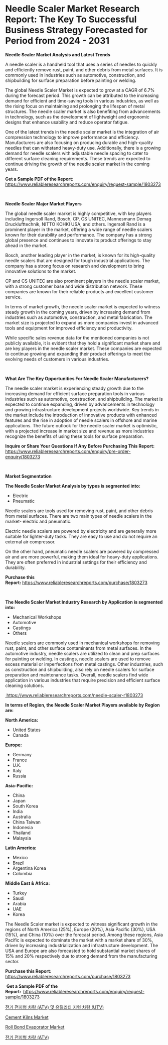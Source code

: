 <p><h1>Needle Scaler Market Research Report: The Key To Successful Business Strategy Forecasted for Period from 2024 - 2031</h1></p><p><strong>Needle Scaler Market Analysis and Latest Trends</strong></p>
<p><p>A needle scaler is a handheld tool that uses a series of needles to quickly and efficiently remove rust, paint, and other debris from metal surfaces. It is commonly used in industries such as automotive, construction, and shipbuilding for surface preparation before painting or welding.</p><p>The global Needle Scaler Market is expected to grow at a CAGR of 6.7% during the forecast period. This growth can be attributed to the increasing demand for efficient and time-saving tools in various industries, as well as the rising focus on maintaining and prolonging the lifespan of metal structures. The needle scaler market is also benefiting from advancements in technology, such as the development of lightweight and ergonomic designs that enhance usability and reduce operator fatigue.</p><p>One of the latest trends in the needle scaler market is the integration of air compression technology to improve performance and efficiency. Manufacturers are also focusing on producing durable and high-quality needles that can withstand heavy-duty use. Additionally, there is a growing demand for needle scalers with adjustable needle spacing to cater to different surface cleaning requirements. These trends are expected to continue driving the growth of the needle scaler market in the coming years.</p></p>
<p><strong>Get a Sample PDF of the Report:&nbsp;</strong> <a href="https://www.reliableresearchreports.com/enquiry/request-sample/1803273">https://www.reliableresearchreports.com/enquiry/request-sample/1803273</a></p>
<p>&nbsp;</p>
<p><strong>Needle Scaler Major Market Players</strong></p>
<p><p>The global needle scaler market is highly competitive, with key players including Ingersoll Rand, Bosch, CP, CS UNITEC, Mannesmann Demag Drucklufttechnik, NITTO KOHKI USA, and others. Ingersoll Rand is a prominent player in the market, offering a wide range of needle scalers known for their durability and performance. The company has a strong global presence and continues to innovate its product offerings to stay ahead in the market.</p><p>Bosch, another leading player in the market, is known for its high-quality needle scalers that are designed for tough industrial applications. The company has a strong focus on research and development to bring innovative solutions to the market.</p><p>CP and CS UNITEC are also prominent players in the needle scaler market, with a strong customer base and wide distribution network. These companies are known for their reliable products and excellent customer service.</p><p>In terms of market growth, the needle scaler market is expected to witness steady growth in the coming years, driven by increasing demand from industries such as automotive, construction, and metal fabrication. The market size is projected to expand as more companies invest in advanced tools and equipment for improved efficiency and productivity.</p><p>While specific sales revenue data for the mentioned companies is not publicly available, it is evident that they hold a significant market share and are key players in the needle scaler market. These companies are expected to continue growing and expanding their product offerings to meet the evolving needs of customers in various industries.</p></p>
<p>&nbsp;</p>
<p><strong>What Are The Key Opportunities For Needle Scaler Manufacturers?</strong></p>
<p><p>The needle scaler market is experiencing steady growth due to the increasing demand for efficient surface preparation tools in various industries such as automotive, construction, and shipbuilding. The market is expected to continue expanding, driven by advancements in technology and growing infrastructure development projects worldwide. Key trends in the market include the introduction of innovative products with enhanced features and the rise in adoption of needle scalers in offshore and marine applications. The future outlook for the needle scaler market is optimistic, with a projected increase in market size and revenue as more industries recognize the benefits of using these tools for surface preparation.</p></p>
<p><strong>Inquire or Share Your Questions If Any Before Purchasing This Report:</strong> <a href="https://www.reliableresearchreports.com/enquiry/pre-order-enquiry/1803273">https://www.reliableresearchreports.com/enquiry/pre-order-enquiry/1803273</a></p>
<p>&nbsp;</p>
<p><strong>Market Segmentation</strong></p>
<p><strong>The Needle Scaler Market Analysis by types is segmented into:</strong></p>
<p><ul><li>Electric</li><li>Pneumatic</li></ul></p>
<p><p>Needle scalers are tools used for removing rust, paint, and other debris from metal surfaces. There are two main types of needle scalers in the market- electric and pneumatic. </p><p>Electric needle scalers are powered by electricity and are generally more suitable for lighter-duty tasks. They are easy to use and do not require an external air compressor. </p><p>On the other hand, pneumatic needle scalers are powered by compressed air and are more powerful, making them ideal for heavy-duty applications. They are often preferred in industrial settings for their efficiency and durability.</p></p>
<p><strong>Purchase this Report:&nbsp;</strong><a href="https://www.reliableresearchreports.com/purchase/1803273">https://www.reliableresearchreports.com/purchase/1803273</a></p>
<p>&nbsp;</p>
<p><strong>The Needle Scaler Market Industry Research by Application is segmented into:</strong></p>
<p><ul><li>Mechanical Workshops</li><li>Automotive</li><li>Castings</li><li>Others</li></ul></p>
<p><p>Needle scalers are commonly used in mechanical workshops for removing rust, paint, and other surface contaminants from metal surfaces. In the automotive industry, needle scalers are utilized to clean and prep surfaces for painting or welding. In castings, needle scalers are used to remove excess material or imperfections from metal castings. Other industries, such as construction and shipbuilding, also rely on needle scalers for surface preparation and maintenance tasks. Overall, needle scalers find wide application in various industries that require precision and efficient surface cleaning solutions.</p></p>
<p><a href="https://www.reliableresearchreports.com/needle-scaler-r1803273">&nbsp;https://www.reliableresearchreports.com/needle-scaler-r1803273</a></p>
<p><strong>In terms of Region, the Needle Scaler Market Players available by Region are:</strong></p>
<p>
    <p> <strong> North America: </strong>
        <ul>
            <li>United States</li>
            <li>Canada</li>
        </ul>
        </p> 
    <p> <strong> Europe: </strong>
        <ul>
            <li>Germany</li>
            <li>France</li>
            <li>U.K.</li>
            <li>Italy</li>
            <li>Russia</li>
        </ul>
        </p> 
    <p> <strong> Asia-Pacific: </strong>
        <ul>
            <li>China</li>
            <li>Japan</li>
            <li>South Korea</li>
            <li>India</li>
            <li>Australia</li>
            <li>China Taiwan</li>
            <li>Indonesia</li>
            <li>Thailand</li>
            <li>Malaysia</li>
        </ul>
        </p> 
    <p> <strong> Latin America: </strong>
        <ul>
            <li>Mexico</li>
            <li>Brazil</li>
            <li>Argentina Korea</li>
            <li>Colombia</li>
        </ul>
        </p> 
    <p> <strong> Middle East & Africa: </strong>
        <ul>
            <li>Turkey</li>
            <li>Saudi</li>
            <li>Arabia</li>
            <li>UAE</li>
            <li>Korea</li>
        </ul>
    </p>
    </p>
<p><p>The Needle Scaler market is expected to witness significant growth in the regions of North America (25%), Europe (20%), Asia Pacific (30%), USA (15%), and China (10%) over the forecast period. Among these regions, Asia Pacific is expected to dominate the market with a market share of 30%, driven by increasing industrialization and infrastructure development. The USA and Europe are also forecasted to hold substantial market shares of 15% and 20% respectively due to strong demand from the manufacturing sector.</p></p>
<p><strong>Purchase this Report: </strong><a href="https://www.reliableresearchreports.com/purchase/1803273">https://www.reliableresearchreports.com/purchase/1803273</a></p>
<p>&nbsp;<strong>Get a Sample PDF of the Report:&nbsp;&nbsp;</strong><a href="https://www.reliableresearchreports.com/enquiry/request-sample/1803273">https://www.reliableresearchreports.com/enquiry/request-sample/1803273</a></p>
<p><strong></strong></p>
<p><p><a href="https://github.com/ZacharyScthmitt4465/Market-Research-Report-List-2/blob/main/7073426167621.md">전기 전지형 차량 (ATV) 및 유틸리티 지형 차량 (UTV)</a></p><p><a href="https://github.com/dancokkoe288/Market-Research-Report-List-1/blob/main/cement-kilns-market.md">Cement Kilns Market</a></p><p><a href="https://github.com/lamhaoka57/Market-Research-Report-List-1/blob/main/roll-bond-evaporator-market.md">Roll Bond Evaporator Market</a></p><p><a href="https://github.com/giancarlo642004/Market-Research-Report-List-1/blob/main/2787928167622.md">전기 전지형 차량 (ATV)</a></p></p>